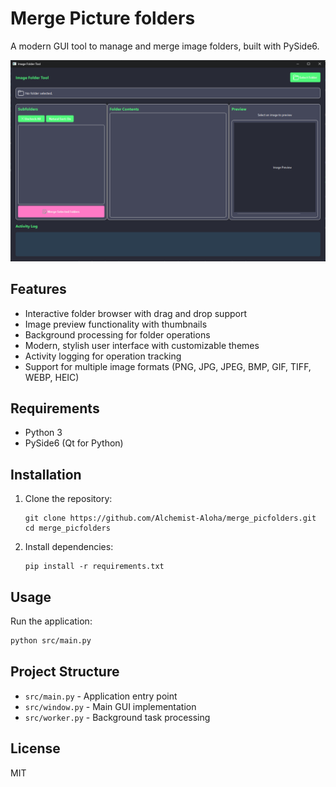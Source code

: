 # Merge Picture folders

A modern GUI tool to manage and merge image folders, built with PySide6.

![Program Screenshot](doc/screen.png)

## Features

- Interactive folder browser with drag and drop support
- Image preview functionality with thumbnails
- Background processing for folder operations
- Modern, stylish user interface with customizable themes
- Activity logging for operation tracking
- Support for multiple image formats (PNG, JPG, JPEG, BMP, GIF, TIFF, WEBP, HEIC)

## Requirements

- Python 3
- PySide6 (Qt for Python)

## Installation

1. Clone the repository:
   ```
   git clone https://github.com/Alchemist-Aloha/merge_picfolders.git
   cd merge_picfolders
   ```

2. Install dependencies:
   ```
   pip install -r requirements.txt
   ```

## Usage

Run the application:
```bash
python src/main.py
```


## Project Structure

- `src/main.py` - Application entry point
- `src/window.py` - Main GUI implementation
- `src/worker.py` - Background task processing

## License

MIT